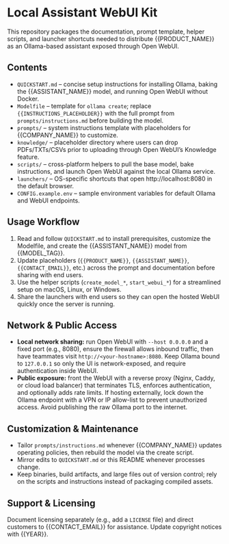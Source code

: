 # Local Assistant WebUI Kit

This repository packages the documentation, prompt template, helper scripts, and launcher shortcuts needed to distribute {{PRODUCT_NAME}} as an Ollama-based assistant exposed through Open WebUI.

## Contents

-   `QUICKSTART.md` – concise setup instructions for installing Ollama, baking the {{ASSISTANT_NAME}} model, and running Open WebUI without Docker.
-   `Modelfile` – template for `ollama create`; replace `{{INSTRUCTIONS_PLACEHOLDER}}` with the full prompt from `prompts/instructions.md` before building the model.
-   `prompts/` – system instructions template with placeholders for {{COMPANY_NAME}} to customize.
-   `knowledge/` – placeholder directory where users can drop PDFs/TXTs/CSVs prior to uploading through Open WebUI’s Knowledge feature.
-   `scripts/` – cross-platform helpers to pull the base model, bake instructions, and launch Open WebUI against the local Ollama service.
-   `launchers/` – OS-specific shortcuts that open http://localhost:8080 in the default browser.
-   `CONFIG.example.env` – sample environment variables for default Ollama and WebUI endpoints.

## Usage Workflow

1.  Read and follow `QUICKSTART.md` to install prerequisites, customize the Modelfile, and create the {{ASSISTANT_NAME}} model from {{MODEL_TAG}}.
2.  Update placeholders (`{{PRODUCT_NAME}}`, `{{ASSISTANT_NAME}}`, `{{CONTACT_EMAIL}}`, etc.) across the prompt and documentation before sharing with end users.
3.  Use the helper scripts (`create_model_*`, `start_webui_*`) for a streamlined setup on macOS, Linux, or Windows.
4.  Share the launchers with end users so they can open the hosted WebUI quickly once the server is running.

## Network & Public Access

-   **Local network sharing:** run Open WebUI with `--host 0.0.0.0` and a fixed port (e.g., 8080), ensure the firewall allows inbound traffic, then have teammates visit `http://<your-hostname>:8080`. Keep Ollama bound to `127.0.0.1` so only the UI is network-exposed, and require authentication inside WebUI.
-   **Public exposure:** front the WebUI with a reverse proxy (Nginx, Caddy, or cloud load balancer) that terminates TLS, enforces authentication, and optionally adds rate limits. If hosting externally, lock down the Ollama endpoint with a VPN or IP allow-list to prevent unauthorized access. Avoid publishing the raw Ollama port to the internet.

## Customization & Maintenance

-   Tailor `prompts/instructions.md` whenever {{COMPANY_NAME}} updates operating policies, then rebuild the model via the create script.
-   Mirror edits to `QUICKSTART.md` or this README whenever processes change.
-   Keep binaries, build artifacts, and large files out of version control; rely on the scripts and instructions instead of packaging compiled assets.

## Support & Licensing

Document licensing separately (e.g., add a `LICENSE` file) and direct customers to {{CONTACT_EMAIL}} for assistance. Update copyright notices with {{YEAR}}.